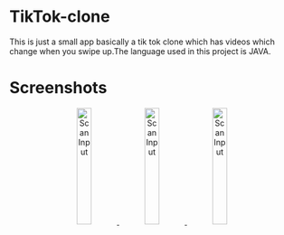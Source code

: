 # TikTok-clone
This is just a small app basically a tik tok clone which has videos which change when you swipe up.The language used in this project is JAVA.

# Screenshots
<div align="center">

<a href="https://user-images.githubusercontent.com/74149479/120062358-aed5e900-c016-11eb-9768-a305165d3b65.png" />
<img width="23%" src="https://user-images.githubusercontent.com/74149479/120062358-aed5e900-c016-11eb-9768-a305165d3b65.png" alt="Scan Input" title="Scan Input"></img>


<a href="https://user-images.githubusercontent.com/74149479/120062571-cd88af80-c017-11eb-8fe1-422ae4326012.pngg" />
<img width="23%" src="https://user-images.githubusercontent.com/74149479/120062571-cd88af80-c017-11eb-8fe1-422ae4326012.png" alt="Scan Input" title="Scan Input"></img>

<a href="https://user-images.githubusercontent.com/74149479/120062658-26584800-c018-11eb-971d-7c51f9b99c8f.png" />
<img width="23%" src="https://user-images.githubusercontent.com/74149479/120062658-26584800-c018-11eb-971d-7c51f9b99c8f.png" alt="Scan Input" title="Scan Input"></img>
